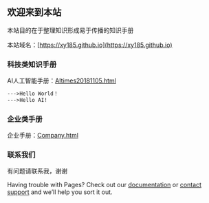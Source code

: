 ## 欢迎来到本站

本站目的在于整理知识形成易于传播的知识手册

本站域名：[https://xy185.github.io](https://xy185.github.io)



### 科技类知识手册

AI人工智能手册：[AItimes20181105.html](https://xy185.github.io/aitimes20181105.html)



```markdown
--->Hello World！
--->Hello AI!
```



### 企业类手册



企业手册：[Company.html](https://xy185.github.io/company/company20181106.html)

### 联系我们

有问题请联系我，谢谢

Having trouble with Pages? Check out our [documentation](https://help.github.com/categories/github-pages-basics/) or [contact support](https://github.com/contact) and we’ll help you sort it out.
